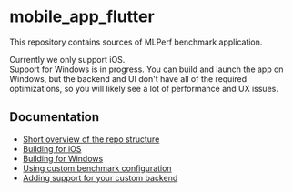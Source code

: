 # mobile_app_flutter

This repository contains sources of MLPerf benchmark application.

[comment]: # (Don't remove spaces at the end of lines, they force line breaks)
Currently we only support iOS.  
Support for Windows is in progress.
You can build and launch the app on Windows,
but the backend and UI don't have all of the required optimizations,
so you will likely see a lot of performance and UX issues.

## Documentation

* [Short overview of the repo structure](./documentation/repo-overview.md)
* [Building for iOS](./documentation/ios.md)
* [Building for Windows](./documentation/windows.md)
* [Using custom benchmark configuration](./documentation/custom-tasks.md)
* [Adding support for your custom backend](./documentation/adding-custom-backend.md)
